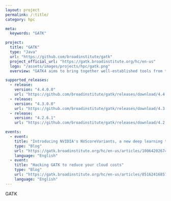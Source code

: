 ```yaml
---
layout: project
permalink: /:title/
category: hpc

meta:
  keywords: "GATK"

project:
  title: "GATK"
  type: "Java"
  url: "https://github.com/broadinstitute/gatk"
  project_official_url: "https://gatk.broadinstitute.org/hc/en-us"
  logo: "/assets/images/projects/hpc/gatk.png"
  overview: "GATK4 aims to bring together well-established tools from the GATK and Picard codebases under a streamlined framework, and to enable selected tools to be run in a massively parallel way on local clusters or in the cloud using Apache Spark. It also contains many newly developed tools not present in earlier releases of the toolkit."

supported_releases:
  - release:
    version: "4.4.0.0"
    url: "https://github.com/broadinstitute/gatk/releases/download/4.4.0.0/gatk-4.4.0.0.zip"
  - release:
    version: "4.3.0.0"
    url: "https://github.com/broadinstitute/gatk/releases/download/4.3.0.0/gatk-4.3.0.0.zip"
  - release:
    version: "4.2.6.1"
    url: "https://github.com/broadinstitute/gatk/releases/download/4.2.6.1/gatk-4.2.6.1.zip"

events:
  - event:
    title: "Introducing NVIDIA's NVScoreVariants, a new deep learning tool for filtering variants"
    type: "Blog"
    url: "https://gatk.broadinstitute.org/hc/en-us/articles/10064202674971-Introducing-NVIDIA-s-NVScoreVariants-a-new-deep-learning-tool-for-filtering-variants-"
    language: "English"
  - event:
    title: "Hacking GATK to reduce your cloud costs"
    type: "Blog"
    url: "https://gatk.broadinstitute.org/hc/en-us/articles/8516241685787-Hacking-GATK-to-reduce-your-cloud-costs"
    language: "English"
---
```


<p>GATK</p>
